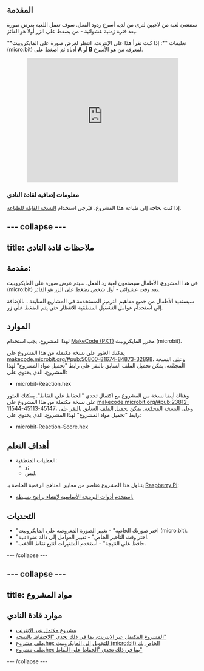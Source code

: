 ## المقدمة

ستنشئ لعبة من لاعبين لترى من لديه أسرع ردود الفعل. سوف تعمل اللعبة بعرض صورة بعد فترة زمنية عشوائية - من يضغط على الزر أولا هو الفائز.

**تعليمات **: إذا كنت تقرأ هذا على الإنترنت، انتظر لعرض صورة على المايكروبيت (micro:bit) أدناه ثم اضغط على **A** أو **B** لمعرفة من هو الأسرع.

<div class="trinket" style="width:400px;margin: 0 auto;">
<div style="position:relative;height:0;padding-bottom:81.97%;overflow:hidden;"><iframe style="position:absolute;top:0;left:0;width:100%;height:100%;" src="https://makecode.microbit.org/---run?id=_RAu6KxHvEXMp" allowfullscreen="allowfullscreen" sandbox="allow-popups allow-scripts allow-same-origin" frameborder="0"></iframe></div>
</div>

### معلومات إضافية لقادة النادي

إذا كنت بحاجة إلى طباعة هذا المشروع، فيُرجى استخدام [النسخة القابلة للطباعة](https://projects.raspberrypi.org/en/projects/reaction/print).

## \--- collapse \---

## title: ملاحظات قادة النادي

## مقدمة:

في هذا المشروع، الأطفال سيصنعون لعبة رد الفعل. سيتم عرض صورة على المايكروبيت (micro:bit) بعد وقت عشوائي - أول شخص يضغط على الزر هو الفائز.

سيستفيد الأطفال من جميع مفاهيم الترميز المستخدمة في المشاريع السابقة ، بالإضافة إلى استخدام عوامل التشغيل المنطقية للانتظار حتى يتم الضغط على زر.

## الموارد

لهذا المشروع، يجب استخدام [MakeCode (PXT)](http://jumpto.cc/pxt-new) محرر المايكروبيت (microbit).

يمكنك العثور على نسخة مكتملة من هذا المشروع على [makecode.microbit.org/#pub:50800-81674-84873-32898](https://makecode.microbit.org/#pub:50800-81674-84873-32898)، وعلى النسخة المجمَّعة. يمكن تحميل الملف السابق بالنقر على رابط "تحميل مواد المشروع" لهذا المشروع، الذي يحتوي على:

+ microbit-Reaction.hex

وهناك أيضا نسخة من المشروع مع اكتمال تحدي "الحفاظ على النقاط". يمكنك العثور على نسخة مكتملة من هذا المشروع على [makecode.microbit.org/#pub:23812-11544-45113-45147](https://makecode.microbit.org/#pub:23812-11544-45113-45147)، وعلى النسخة المجمَّعة. يمكن تحميل الملف السابق بالنقر على رابط "تحميل مواد المشروع" لهذا المشروع، الذي يحتوي على:

+ microbit-Reaction-Score.hex

## أهداف التعلم

+ العمليات المنطقية: 
    + و;
    + ليس.

يتناول هذا المشروع عناصر من معايير المناهج الرقمية الخاصة بـ [Raspberry Pi](http://rpf.io/curriculum):

+ [استخدم أدوات البرمجة الأساسية لإنشاء برامج بسيطة.](https://www.raspberrypi.org/curriculum/programming/creator)

## التحديات

+ "اختر صورتك الخاصة" - تغيير الصورة المعروضة على المايكروبيت (micro:bit).
+ "اختر وقت التأخير الخاص" - تغيير العوامل إلى دالة `عشوائية`.
+ "حافظ على النتيجة" - استخدم المتغيرات لتتبع نقاط اللاعب.

\--- /collapse \---

## \--- collapse \---

## title: مواد المشروع

## موارد قادة النادي

+ [مشروع مكتمل عبر الإنترنت](https://makecode.microbit.org/#pub:50800-81674-84873-32898)
+ [المشروع المكتمل عبر الانترنت، بما في ذلك تحدي "الاحتفاظ بالنتيجة"](https://makecode.microbit.org/#pub:23812-11544-45113-45147)
+ [ملف مشروع.hex للتحويل إلى المايكروبيت (micro:bit) الخاص بك](resources/microbit-Reaction.hex)
+ [ملف مشروع.hex بما في ذلك تحدي "الحفاظ على النقاط"](resources/microbit-Reaction-Score.hex)

\--- /collapse \---